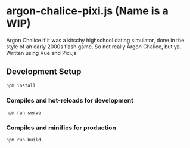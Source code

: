# argon-chalice-pixi.js (Name is a WIP)
Argon Chalice if it was a kitschy highschool dating simulator, done in the style of an early 2000s flash game.  So not really Argon Chalice, but ya.  Written using Vue and Pixi.js

## Development Setup
```
npm install
```

### Compiles and hot-reloads for development
```
npm run serve
```

### Compiles and minifies for production
```
npm run build
```